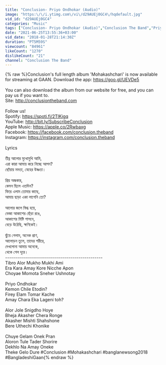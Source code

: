```yaml
---
title: "Conclusion- Priyo Ondhokar (Audio)"
image: "https:\/\/i.ytimg.com\/vi\/d29AUEj0GC4\/hqdefault.jpg"
vid_id: "d29AUEj0GC4"
categories: "Music"
tags: ["Conclusion- Priyo Ondhokar (Audio)","Conclusion The Band","Priyo Ondhokar Audio"]
date: "2021-06-25T13:55:36+03:00"
vid_date: "2018-01-28T21:14:30Z"
duration: "PT5M59S"
viewcount: "84961"
likeCount: "1270"
dislikeCount: "21"
channel: "Conclusion The Band"
---
```

{% raw %}Conclusion's full length album 'Mohakashchari' is now available for streaming at GAAN. Download the app: <a rel="nofollow" target="blank" href="https://goo.gl/UEVDe5">https://goo.gl/UEVDe5</a><br /><br />You can also download the album from our website for free, and you can pay us if you want to. <br />Site: <a rel="nofollow" target="blank" href="http://conclusiontheband.com">http://conclusiontheband.com</a><br /><br />Follow us!<br />Spotify: <a rel="nofollow" target="blank" href="https://spoti.fi/2TIKigq">https://spoti.fi/2TIKigq</a><br />YouTube: <a rel="nofollow" target="blank" href="http://bit.ly/SubscribeConclusion">http://bit.ly/SubscribeConclusion</a><br />Apple Music: <a rel="nofollow" target="blank" href="https://apple.co/2Rwbaxg">https://apple.co/2Rwbaxg</a><br />Facebook: <a rel="nofollow" target="blank" href="https://facebook.com/conclusion.theband">https://facebook.com/conclusion.theband</a><br />Instagram: <a rel="nofollow" target="blank" href="https://instagram.com/conclusion.theband">https://instagram.com/conclusion.theband</a><br /><br />Lyrics <br /><br />তীব্র আলোর মুখোমুখি আমি,<br />এরা কারা আমায় করে নিচ্ছে আপন?<br />ছোঁয়ায় মমতা, স্নেহের উষ্ণতা।<br /><br />প্রিয় অন্ধকার,<br />কেমন ছিলে এতদিন?<br />ফিরে এলাম তোমার কাছে,<br />আমায় ছাড়া একা লাগেনি তো?<br /><br />আলোর জলে স্নিগ্ধ হয়ে,<br />ভেজা আকাশের ছেঁড়া রঙে,<br />আকাশের মিষ্টি শাসনে,<br />বেড়ে উঠেছি, ক্ষণিকেই।<br /><br />ছুঁয়ে গেলাম, অনেক প্রাণ,<br />আলোড়ন তুলে, তাদের শরীরে,<br />দেখলোনা আমায় অনেকে, <br />থেকে গেল দূরে। <br />-------------------------------------------------<br />Tibro Alor Mukho Mukhi Ami<br />Era Kara Amay Kore Nicche Apon<br />Choyae Momota Sneher Ushnotay<br /><br />Priyo Ondhokar<br />Kemon Chile Etodin?<br />Firey Elam Tomar Kache<br />Amay Chara Eka Lageni toh?<br /><br />Alor Jole Snigdho Hoye<br />Bheja Akasher Chera Ronge<br />Akasher Mishti Shahshone<br />Bere Uthechi Khonike<br /><br />Chuye Gelam Onek Pran<br />Aloron Tule Tader Shorire<br />Dekhlo Na Amay Oneke<br />Theke Gelo Dure #Conclusion #Mohakashchari  #banglanewsong2018 #BangladeshiGaan{% endraw %}
